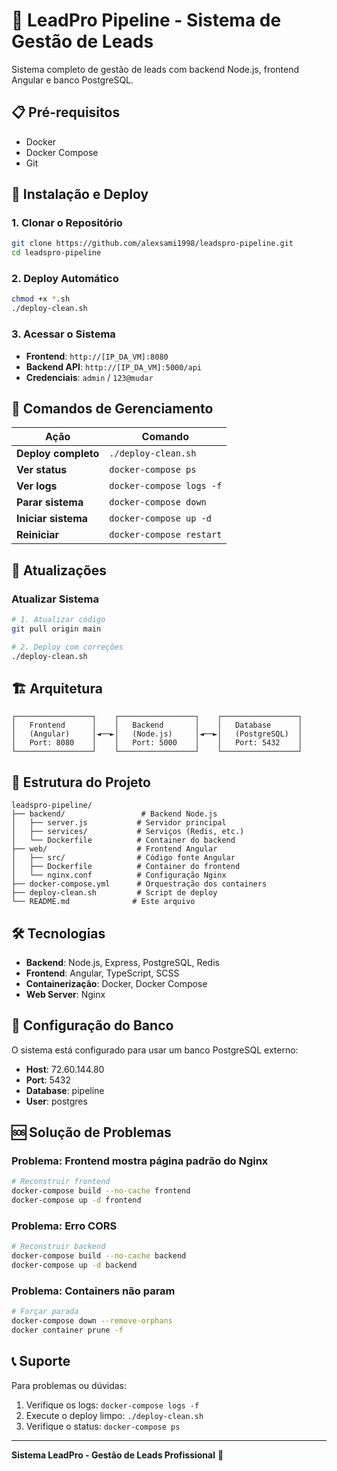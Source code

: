 # 🚀 LeadPro Pipeline - Sistema de Gestão de Leads

Sistema completo de gestão de leads com backend Node.js, frontend Angular e banco PostgreSQL.

## 📋 **Pré-requisitos**

- Docker
- Docker Compose
- Git

## 🚀 **Instalação e Deploy**

### **1. Clonar o Repositório**
```bash
git clone https://github.com/alexsami1998/leadspro-pipeline.git
cd leadspro-pipeline
```

### **2. Deploy Automático**
```bash
chmod +x *.sh
./deploy-clean.sh
```

### **3. Acessar o Sistema**
- **Frontend**: `http://[IP_DA_VM]:8080`
- **Backend API**: `http://[IP_DA_VM]:5000/api`
- **Credenciais**: `admin` / `123@mudar`

## 🔧 **Comandos de Gerenciamento**

| Ação | Comando |
|------|---------|
| **Deploy completo** | `./deploy-clean.sh` |
| **Ver status** | `docker-compose ps` |
| **Ver logs** | `docker-compose logs -f` |
| **Parar sistema** | `docker-compose down` |
| **Iniciar sistema** | `docker-compose up -d` |
| **Reiniciar** | `docker-compose restart` |

## 🔄 **Atualizações**

### **Atualizar Sistema**
```bash
# 1. Atualizar código
git pull origin main

# 2. Deploy com correções
./deploy-clean.sh
```

## 🏗️ **Arquitetura**

```
┌─────────────────┐    ┌─────────────────┐    ┌─────────────────┐
│   Frontend      │    │   Backend       │    │   Database      │
│   (Angular)     │◄──►│   (Node.js)     │◄──►│   (PostgreSQL)  │
│   Port: 8080    │    │   Port: 5000    │    │   Port: 5432    │
└─────────────────┘    └─────────────────┘    └─────────────────┘
```

## 📁 **Estrutura do Projeto**

```
leadspro-pipeline/
├── backend/                 # Backend Node.js
│   ├── server.js           # Servidor principal
│   ├── services/           # Serviços (Redis, etc.)
│   └── Dockerfile          # Container do backend
├── web/                    # Frontend Angular
│   ├── src/                # Código fonte Angular
│   ├── Dockerfile          # Container do frontend
│   └── nginx.conf          # Configuração Nginx
├── docker-compose.yml      # Orquestração dos containers
├── deploy-clean.sh         # Script de deploy
└── README.md              # Este arquivo
```

## 🛠️ **Tecnologias**

- **Backend**: Node.js, Express, PostgreSQL, Redis
- **Frontend**: Angular, TypeScript, SCSS
- **Containerização**: Docker, Docker Compose
- **Web Server**: Nginx

## 🔐 **Configuração do Banco**

O sistema está configurado para usar um banco PostgreSQL externo:
- **Host**: 72.60.144.80
- **Port**: 5432
- **Database**: pipeline
- **User**: postgres

## 🆘 **Solução de Problemas**

### **Problema: Frontend mostra página padrão do Nginx**
```bash
# Reconstruir frontend
docker-compose build --no-cache frontend
docker-compose up -d frontend
```

### **Problema: Erro CORS**
```bash
# Reconstruir backend
docker-compose build --no-cache backend
docker-compose up -d backend
```

### **Problema: Containers não param**
```bash
# Forçar parada
docker-compose down --remove-orphans
docker container prune -f
```

## 📞 **Suporte**

Para problemas ou dúvidas:
1. Verifique os logs: `docker-compose logs -f`
2. Execute o deploy limpo: `./deploy-clean.sh`
3. Verifique o status: `docker-compose ps`

---

**Sistema LeadPro - Gestão de Leads Profissional** 🚀